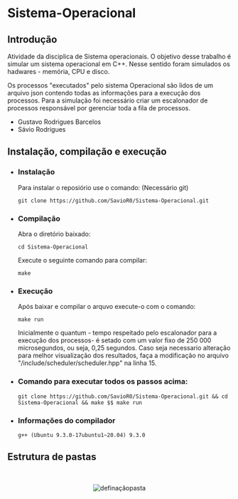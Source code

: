 # Sistema-Operacional

## Introdução

Atividade da disciplica de Sistema operacionais. O objetivo desse trabalho é simular um sistema operacional em C++. Nesse sentido foram simulados os hadwares - memória, CPU e disco.

Os processos "executados" pelo sistema Operacional são lidos de um arquivo json contendo todas as informações para a execução dos processos. Para a simulação foi necessário criar um escalonador de processos responsável por gerenciar toda a fila de processos. 

- Gustavo Rodrigues Barcelos
- Sávio Rodrigues

## Instalação, compilação e execução

- ### Instalação
    Para instalar o reposiório use o comando: (Necessário git)
    ~~~
    git clone https://github.com/SavioR0/Sistema-Operacional.git
    ~~~
- ### Compilação
    Abra o diretório baixado:
    ~~~
    cd Sistema-Operacional
    ~~~
    Execute o seguinte comando para compilar:
    ~~~
    make
    ~~~

- ### Execução
    Após baixar e compilar o arquvo execute-o com o comando:
    ~~~
    make run
    ~~~

    Inicialmente o quantum - tempo respeitado pelo escalonador para a execução dos processos- é setado com um valor fixo de 250 000 microsegundos, ou seja, 0,25 segundos. Caso seja necessario alteração para melhor visualização dos resultados, faça a modificação no arquivo "/include/scheduler/scheduler.hpp" na linha 15.
- ### Comando para executar todos os passos acima:
    ~~~
    git clone https://github.com/SavioR0/Sistema-Operacional.git && cd Sistema-Operacional && make $$ make run
    ~~~
- ### Informações do compilador
    ~~~
    g++ (Ubuntu 9.3.0-17ubuntu1~20.04) 9.3.0
    ~~~

## Estrutura de pastas
<br/>
<div style="text-align:center">

![definaçãopasta](https://user-images.githubusercontent.com/62517334/150654451-4aa15ef2-1bc1-4763-a4af-ed369939343b.svg)

</div>
